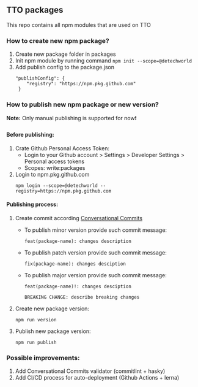 ## TTO packages

This repo contains all npm modules that are used on TTO

### How to create new npm package?

1. Create new package folder in packages
2. Init npm module by running command ```npm init --scope=@detechworld```
3. Add publish config to the package.json
   ```
   "publishConfig": {
       "registry": "https://npm.pkg.github.com"
    }
   ```

### How to publish new npm package or new version?

**Note:** Only manual publishing is supported for now❗

#### Before publishing:

1. Crate Github Personal Access Token:
   - Login to your Github account > Settings > Developer Settings > Personal access tokens
   - Scopes: write:packages
2. Login to npm.pkg.github.com
   ```
   npm login --scope=@detechworld --registry=https://npm.pkg.github.com
   ```

#### Publishing process:

1. Create commit according [Conversational Commits](https://www.conventionalcommits.org/en/v1.0.0/)
   - To publish minor version provide such commit message:
     ```
     feat(package-name): changes description
     ```
   - To publish patch version provide such commit message:
     ```
     fix(package-name): changes desciption
     ```
   - To publish major version provide such commit message:
     ```
     feat(package-name)!: changes desciption

     BREAKING CHANGE: describe breaking changes
     ```

2. Create new package version:
   ```
   npm run version
   ```
3. Publish new package version:
   ```
   npm run publish
   ```

### Possible improvements:

1. Add Conversational Commits validator (commitlint + hasky)
2. Add CI/CD process for auto-deployment (Github Actions + lerna)
